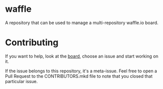 waffle
======

A repository that can be used to manage a multi-repository waffle.io board.

Contributing
============

If you want to help, look at the [board](https://waffle.io/sigmavirus24/waffle), choose an issue and start working on it.

If the issue belongs to this repository, it's a meta-issue. Feel free to open a Pull Request to the CONTRIBUTORS.mkd file to note that you closed that particular issue.
